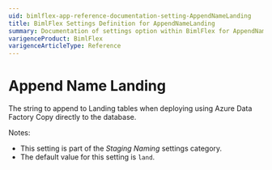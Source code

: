 ```yaml
---
uid: bimlflex-app-reference-documentation-setting-AppendNameLanding
title: BimlFlex Settings Definition for AppendNameLanding
summary: Documentation of settings option within BimlFlex for AppendNameLanding
varigenceProduct: BimlFlex
varigenceArticleType: Reference
---
```


# Append Name Landing

The string to append to Landing tables when deploying using Azure Data Factory Copy directly to the database.

Notes:

* This setting is part of the *Staging Naming* settings category.
* The default value for this setting is `land`.

